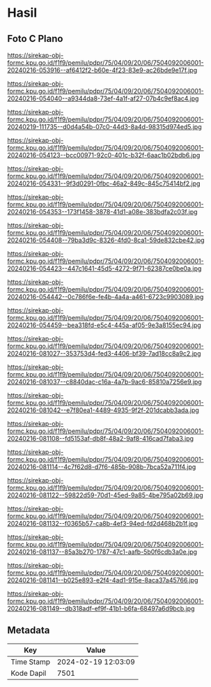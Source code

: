 # Hasil

## Foto C Plano

https://sirekap-obj-formc.kpu.go.id/f1f9/pemilu/pdpr/75/04/09/20/06/7504092006001-20240216-053916--af6412f2-b60e-4f23-83e9-ac26bde9e17f.jpg

https://sirekap-obj-formc.kpu.go.id/f1f9/pemilu/pdpr/75/04/09/20/06/7504092006001-20240216-054040--a9344da8-73ef-4a1f-af27-07b4c9ef8ac4.jpg

https://sirekap-obj-formc.kpu.go.id/f1f9/pemilu/pdpr/75/04/09/20/06/7504092006001-20240219-111735--d0d4a54b-07c0-44d3-8a4d-98315d974ed5.jpg

https://sirekap-obj-formc.kpu.go.id/f1f9/pemilu/pdpr/75/04/09/20/06/7504092006001-20240216-054123--bcc00971-92c0-401c-b32f-6aac1b02bdb6.jpg

https://sirekap-obj-formc.kpu.go.id/f1f9/pemilu/pdpr/75/04/09/20/06/7504092006001-20240216-054331--9f3d0291-0fbc-46a2-849c-845c75414bf2.jpg

https://sirekap-obj-formc.kpu.go.id/f1f9/pemilu/pdpr/75/04/09/20/06/7504092006001-20240216-054353--173f1458-3878-41d1-a08e-383bdfa2c03f.jpg

https://sirekap-obj-formc.kpu.go.id/f1f9/pemilu/pdpr/75/04/09/20/06/7504092006001-20240216-054408--79ba3d9c-8326-4fd0-8ca1-59de832cbe42.jpg

https://sirekap-obj-formc.kpu.go.id/f1f9/pemilu/pdpr/75/04/09/20/06/7504092006001-20240216-054423--447c1641-45d5-4272-9f71-62387ce0be0a.jpg

https://sirekap-obj-formc.kpu.go.id/f1f9/pemilu/pdpr/75/04/09/20/06/7504092006001-20240216-054442--0c786f6e-fe4b-4a4a-a461-6723c9903089.jpg

https://sirekap-obj-formc.kpu.go.id/f1f9/pemilu/pdpr/75/04/09/20/06/7504092006001-20240216-054459--bea318fd-e5c4-445a-af05-9e3a8155ec94.jpg

https://sirekap-obj-formc.kpu.go.id/f1f9/pemilu/pdpr/75/04/09/20/06/7504092006001-20240216-081027--353753d4-fed3-4406-bf39-7ad18cc8a9c2.jpg

https://sirekap-obj-formc.kpu.go.id/f1f9/pemilu/pdpr/75/04/09/20/06/7504092006001-20240216-081037--c8840dac-c16a-4a7b-9ac6-85810a7256e9.jpg

https://sirekap-obj-formc.kpu.go.id/f1f9/pemilu/pdpr/75/04/09/20/06/7504092006001-20240216-081042--e7f80ea1-4489-4935-9f2f-201dcabb3ada.jpg

https://sirekap-obj-formc.kpu.go.id/f1f9/pemilu/pdpr/75/04/09/20/06/7504092006001-20240216-081108--fd5153af-db8f-48a2-9af8-416cad7faba3.jpg

https://sirekap-obj-formc.kpu.go.id/f1f9/pemilu/pdpr/75/04/09/20/06/7504092006001-20240216-081114--4c7f62d8-d7f6-485b-908b-7bca52a711f4.jpg

https://sirekap-obj-formc.kpu.go.id/f1f9/pemilu/pdpr/75/04/09/20/06/7504092006001-20240216-081122--59822d59-70d1-45ed-9a85-4be795a02b69.jpg

https://sirekap-obj-formc.kpu.go.id/f1f9/pemilu/pdpr/75/04/09/20/06/7504092006001-20240216-081132--f0365b57-ca8b-4ef3-94ed-fd2d468b2b1f.jpg

https://sirekap-obj-formc.kpu.go.id/f1f9/pemilu/pdpr/75/04/09/20/06/7504092006001-20240216-081137--85a3b270-1787-47c1-aafb-5b0f6cdb3a0e.jpg

https://sirekap-obj-formc.kpu.go.id/f1f9/pemilu/pdpr/75/04/09/20/06/7504092006001-20240216-081141--b025e893-e2f4-4ad1-915e-8aca37a45766.jpg

https://sirekap-obj-formc.kpu.go.id/f1f9/pemilu/pdpr/75/04/09/20/06/7504092006001-20240216-081149--db318adf-ef9f-41b1-b6fa-68497a6d9bcb.jpg


## Metadata

| Key        | Value               |
| ---------- | ------------------- |
| Time Stamp | 2024-02-19 12:03:09 |
| Kode Dapil | 7501                |



